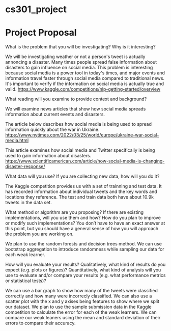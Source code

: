 # cs301_project

# Project Proposal

What is the problem that you will be investigating? Why is it interesting?

We will be investigating weather or not a person's tweet is actually annoncing a disaster. Many times people spread false information about disasters to gain influence on social media. This problem is interesting because social media is a power tool in today's times, and major events and information travel faster through social media compared to traditional news.  It's important to verify if the information on social media is actually true and valid.
https://www.kaggle.com/competitions/nlp-getting-started/overview

What reading will you examine to provide context and background?

We will examine news articles that show how social media spreads information about current events and disasters.

The article below describes how social media is being used to spread information quickly about the war in Ukraine.
https://www.nytimes.com/2022/03/25/world/europe/ukraine-war-social-media.html

This article examines how social media and Twitter specifically is being used to gain information about disasters.
https://www.scientificamerican.com/article/how-social-media-is-changing-disaster-response/

What data will you use? If you are collecting new data, how will you do it?

The Kaggle competition provides us with a set of trainning and test data.  It has recorded information about individual tweets and the key words and locations they reference.  The test and train data both have about 10.9k tweets in the data set.

What method or algorithm are you proposing? If there are existing implementations, will you use them and how? How do you plan to improve or modify such implementations? You don’t have to have an exact answer at this point, but you should have a general sense of how you will approach the problem you are working on.

We plan to use the random forests and decision trees method.  We can use bootstrap aggregation to introduce randomness while sampling our data for each weak learner.

How will you evaluate your results? Qualitatively, what kind of results do you expect (e.g. plots or figures)? Quantitatively, what kind of analysis will you use to evaluate and/or compare your results (e.g. what performance metrics or statistical tests)?

We can use a bar graph to show how many of the tweets were classified correctly and how many were incorrecly classified. We can also use a scatter plot with the x and y axises being features to show where we split our dataset. We plan to use the sample submission data in the Kaggle competition to calculate the error for each of the weak learners.  We can compare our weak leaners using the mean and standard deviation of their errors to compare their accuracy.


